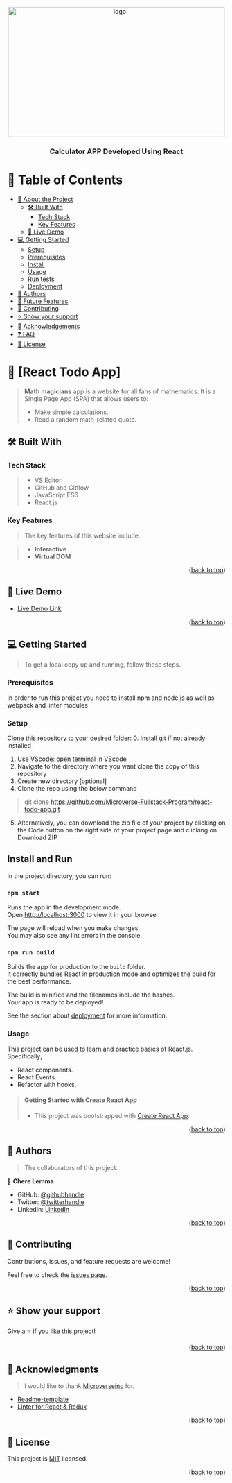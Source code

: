 <a name="readme-top"></a>

<div align="center">
    <img src="calculator.JPG" alt="logo" width="500"  height="300" />
  <br/>

  <h3><b>Calculator APP Developed Using React </b></h3>

</div>

<!-- TABLE OF CONTENTS -->

# 📗 Table of Contents

- [📖 About the Project](#about-project)
  - [🛠 Built With](#built-with)
    - [Tech Stack](#tech-stack)
    - [Key Features](#key-features)
  - [🚀 Live Demo](#live-demo)
- [💻 Getting Started](#getting-started)
  - [Setup](#setup)
  - [Prerequisites](#prerequisites)
  - [Install](#install)
  - [Usage](#usage)
  - [Run tests](#run-tests)
  - [Deployment](#triangular_flag_on_post-deployment)
- [👥 Authors](#authors)
- [🔭 Future Features](#future-features)
- [🤝 Contributing](#contributing)
- [⭐️ Show your support](#support)
- [🙏 Acknowledgements](#acknowledgements)
- [❓ FAQ](#faq)
- [📝 License](#license)

<!-- PROJECT DESCRIPTION -->

# 📖 [React Todo App] <a name="about-project"></a>

> **Math magicians** app is a website for all fans of mathematics. It is a Single Page App (SPA) that allows users to:
> - Make simple calculations.
> - Read a random math-related quote.

## 🛠 Built With <a name="built-with"></a>

### Tech Stack <a name="tech-stack"></a>

> - VS Editor
> - GitHub and Gitflow
> - JavaScript ES6
> - React.js

<!-- Features -->

### Key Features <a name="key-features"></a>

> The key features of this website include.

> - **Interactive**
> - **Virtual DOM**

<p align="right">(<a href="#readme-top">back to top</a>)</p>
<!-- LIVE DEMO -->

## 🚀 Live Demo <a name="live-demo"></a>

- [Live Demo Link](#)

<p align="right">(<a href="#readme-top">back to top</a>)</p>

<!-- GETTING STARTED -->

## 💻 Getting Started <a name="getting-started"></a>

> To get a local copy up and running, follow these steps.

### Prerequisites

In order to run this project you need to install npm and node.js as well as webpack and linter modules

### Setup

Clone this repository to your desired folder:
0. Install git if not already installed
1. Use VScode: open terminal in VScode
2. Navigate to the directory where you want clone the copy of this repository
3. Create new directory [optional]
4. Clone the repo using the below command
 > git clone https://github.com/Microverse-Fullstack-Program/react-todo-app.git
5. Alternatively, you can download the zip file of your project by clicking on the Code button on the right side of your project page and clicking on Download ZIP

## Install and Run

In the project directory, you can run:

### `npm start`

Runs the app in the development mode.\
Open [http://localhost:3000](http://localhost:3000) to view it in your browser.

The page will reload when you make changes.\
You may also see any lint errors in the console.

### `npm run build`

Builds the app for production to the `build` folder.\
It correctly bundles React in production mode and optimizes the build for the best performance.

The build is minified and the filenames include the hashes.\
Your app is ready to be deployed!

See the section about [deployment](https://facebook.github.io/create-react-app/docs/deployment) for more information.

 ### Usage

This project can be used to learn and practice basics of React.js. Specifically;
* React components.
* React Events.
* Refactor with hooks.
> #### Getting Started with Create React App
> - This project was bootstrapped with [Create React App](https://github.com/facebook/create-react-app).

<p align="right">(<a href="#readme-top">back to top</a>)</p>

<!-- AUTHORS -->

## 👥 Authors <a name="authors"></a>

> The collaborators of this project.

👤 **Chere Lemma**

- GitHub: [@githubhandle](https://github.com/cherelemma)
- Twitter: [@twitterhandle](https://twitter.com/Chere21271613)
- LinkedIn: [LinkedIn](https://www.linkedin.com/in/chere-lemma27211613)

<p align="right">(<a href="#readme-top">back to top</a>)</p>


## 🤝 Contributing <a name="contributing"></a>

Contributions, issues, and feature requests are welcome!

Feel free to check the [issues page](https://github.com/Microverse-Fullstack-Program/react-todo-app/issues).

<p align="right">(<a href="#readme-top">back to top</a>)</p>

## ⭐️ Show your support <a name="support"></a>

Give a ⭐️ if you like this project!

<p align="right">(<a href="#readme-top">back to top</a>)</p>

## 🙏 Acknowledgments <a name="acknowledgements"></a>

> I would like to thank [Microverseinc](https://github.com/microverseinc) for.

* [Readme-template](https://github.com/microverseinc/readme-template)
* [Linter for React & Redux](https://github.com/microverseinc/linters-config)

<p align="right">(<a href="#readme-top">back to top</a>)</p>

## 📝 License <a name="license"></a>

This project is [MIT](./LICENSE) licensed.

<p align="right">(<a href="#readme-top">back to top</a>)</p>
